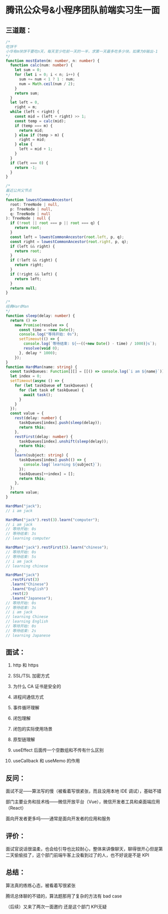 # 腾讯公众号&小程序团队前端实习生一面

## 三道题：

```ts
/*
吃饼干
小华有m块饼干要吃n天，每天至少吃前一天的一半，求第一天最多吃多少块，如果为0输出-1
*/
function mostEaten(m: number, n: number) {
  function calc(num: number) {
    let sum = 0;
    for (let i = 0; i < n; i++) {
      sum += num < 1 ? 1 : num;
      num = Math.ceil(num / 2);
    }
    return sum;
  }
  let left = 0,
    right = m;
  while (left < right) {
    const mid = (left + right) >> 1;
    const temp = calc(mid);
    if (temp === m) {
      return mid;
    } else if (temp > m) {
      right = mid;
    } else {
      left = mid + 1;
    }
  }
  if (left === 0) {
    return -1;
  }
}
```

```ts
/*
最近公共父节点
*/
function lowestCommonAncestor(
  root: TreeNode | null,
  p: TreeNode | null,
  q: TreeNode | null
): TreeNode | null {
  if (!root || root === p || root === q) {
    return root;
  }
  const left = lowestCommonAncestor(root.left, p, q);
  const right = lowestCommonAncestor(root.right, p, q);
  if (left && right) {
    return root;
  }
  if (!left && right) {
    return right;
  }
  if (!right && left) {
    return left;
  }
  return null;
}
```

```ts
/*
经典HardMan
*/
function sleep(delay: number) {
  return () =>
    new Promise(resolve => {
      const time = +new Date();
      console.log("等待开始: 0s");
      setTimeout(() => {
        console.log(`等待结束: ${~~((+new Date() - time) / 1000)}s`);
        resolve(void 0);
      }, delay * 1000);
    });
}
function HardMan(name: string) {
  const taskQueues: Function[][] = [[() => console.log(`i am ${name}`)]];
  let index = 0;
  setTimeout(async () => {
    for (let taskQueue of taskQueues) {
      for (let task of taskQueue) {
        await task();
      }
    }
  });
  const value = {
    rest(delay: number) {
      taskQueues[index].push(sleep(delay));
      return this;
    },
    restFirst(delay: number) {
      taskQueues[index].unshift(sleep(delay));
      return this;
    },
    learn(subject: string) {
      taskQueues[index].push(() => {
        console.log(`learning ${subject}`);
      });
      taskQueues[++index] = [];
      return this;
    },
  };
  return value;
}

HardMan("jack");
// i am jack

HardMan("jack").rest(3).learn("computer");
// i am jack
// 等待开始: 0s
// 等待结束: 3s
// learning computer

HardMan("jack").restFirst(5).learn("chinese");
// 等待开始: 0s
// 等待结束: 5s
// i am jack
// learning chinese

HardMan("jack")
  .restFirst(3)
  .learn("Chinese")
  .learn("English")
  .rest(2)
  .learn("Japanese");
// 等待开始: 0s
// 等待结束: 3s
// i am jack
// learning Chinese
// learning English
// 等待开始: 0s
// 等待结束: 2s
// learning Japanese
```

## 面试：

1. http 和 https

2. SSL/TSL 加密方式

3. 为什么 CA 证书是安全的

4. 进程间通信方式

5. 事件循环理解

6. 闭包理解

7. 闭包的实际使用场景

8. 原型链理解

9. useEffect 后面传一个空数组和不传有什么区别

10. useCallback 和 useMemo 的作用


## 反问：

面试不足——算法写的慢（被看着写很紧张，而且没用本地 IDE 调试），基础不错

部门主要业务和技术栈——微信开放平台（Vue），微信开发者工具和桌面端应用（React）

面向开发者更多吗——通常是面向开发者的应用和服务

## 评价：

面试官说话很温柔，也会给引导也比较耐心，整体来讲像聊天，聊得很开心但是第二天偷偷挂了，这个部门前端牛客上没看到过了的人，也不好说是不是 KPI

## 总结：

算法真的练练心态，被看着写很紧张

腾讯总体聊的不错的，算法题那用了复杂的方法有 bad case

（后续）又来了两次一面邀约 还是这个部门 KPI无疑
